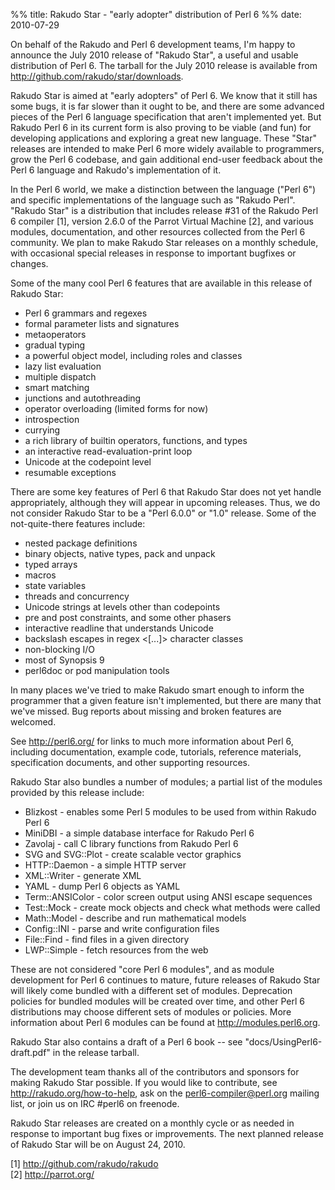 %% title:  Rakudo Star - "early adopter" distribution of Perl 6
%% date: 2010-07-29

<p>On behalf of the Rakudo and Perl 6 development teams, I'm happy to announce the July 2010 release of "Rakudo Star", a useful and usable distribution  of Perl 6.  The tarball for the July 2010 release is available from <a href='http://github.com/rakudo/star/downloads'>http://github.com/rakudo/star/downloads</a>.</p>
<p>Rakudo Star is aimed at "early adopters" of Perl 6.  We know that it still has some bugs, it is far slower than it ought to be, and there are some advanced pieces of the Perl 6 language specification that aren't implemented yet.  But Rakudo Perl 6 in its current form is also proving to be viable (and fun) for developing applications and exploring a great new language.  These "Star" releases are intended to make Perl 6 more widely available to programmers, grow the Perl 6 codebase, and gain additional end-user feedback about the Perl 6 language and Rakudo's implementation of it.</p>
<p>In the Perl 6 world, we make a distinction between the language ("Perl 6") and specific implementations of the language such as "Rakudo Perl".  "Rakudo Star" is a distribution that includes release #31 of the Rakudo Perl 6 compiler [1], version 2.6.0 of the Parrot Virtual Machine [2], and various modules, documentation, and other resources collected from the Perl 6 community.  We plan to make Rakudo Star releases on a monthly schedule, with occasional special releases in response to important bugfixes or changes.</p>
<p>Some of the many cool Perl 6 features that are available in this release of Rakudo Star:</p>
<ul>
<li>Perl 6 grammars and regexes</li>
<li>formal parameter lists and signatures</li>
<li>metaoperators</li>
<li>gradual typing</li>
<li>a powerful object model, including roles and classes</li>
<li>lazy list evaluation</li>
<li>multiple dispatch</li>
<li>smart matching</li>
<li>junctions and autothreading</li>
<li>operator overloading (limited forms for now)</li>
<li>introspection</li>
<li>currying</li>
<li>a rich library of builtin operators, functions, and types</li>
<li>an interactive read-evaluation-print loop</li>
<li>Unicode at the codepoint level</li>
<li>resumable exceptions</li>
</ul>
<p>There are some key features of Perl 6 that Rakudo Star does not yet handle appropriately, although they will appear in upcoming releases.  Thus, we do not consider Rakudo Star to be a "Perl 6.0.0" or "1.0" release.  Some of the not-quite-there features include:</p>
<ul>
<li>nested package definitions</li>
<li>binary objects, native types, pack and unpack</li>
<li>typed arrays</li>
<li>macros</li>
<li>state variables</li>
<li>threads and concurrency</li>
<li>Unicode strings at levels other than codepoints</li>
<li>pre and post constraints, and some other phasers</li>
<li>interactive readline that understands Unicode</li>
<li>backslash escapes in regex &lt;[...]&gt; character classes</li>
<li>non-blocking I/O</li>
<li>most of Synopsis 9</li>
<li>perl6doc or pod manipulation tools</li>
</ul>
<p>In many places we've tried to make Rakudo smart enough to inform the programmer that a given feature isn't implemented, but there are many that we've missed.  Bug reports about missing and broken features are welcomed.</p>
<p>See <a href='http://perl6.org/'>http://perl6.org/</a> for links to much more information about Perl 6, including documentation, example code, tutorials, reference materials, specification documents, and other supporting resources.</p>
<p>Rakudo Star also bundles a number of modules; a partial list of the modules provided by this release include:</p>
<ul>
<li>  Blizkost - enables some Perl 5 modules to be used from within Rakudo Perl 6</li>
<li>  MiniDBI - a simple database interface for Rakudo Perl 6</li>
<li>  Zavolaj - call C library functions from Rakudo Perl 6</li>
<li>  SVG and SVG::Plot - create scalable vector graphics</li>
<li>  HTTP::Daemon - a simple HTTP server</li>
<li>  XML::Writer - generate XML</li>
<li>  YAML - dump Perl 6 objects as YAML</li>
<li>  Term::ANSIColor - color screen output using ANSI escape sequences</li>
<li>  Test::Mock - create mock objects and check what methods were called</li>
<li>  Math::Model - describe and run mathematical models</li>
<li>  Config::INI - parse and write configuration files</li>
<li>  File::Find - find files in a given directory</li>
<li>  LWP::Simple - fetch resources from the web</li>
</ul>
<p>These are not considered "core Perl 6 modules", and as module development for Perl 6 continues to mature, future releases of Rakudo Star will likely come bundled with a different set of modules. Deprecation policies for bundled modules will be created over time, and other Perl 6 distributions may choose different sets of modules or policies.  More information about Perl 6 modules can be found at <a href='http://modules.perl6.org/'>http://modules.perl6.org</a>.</p>
<p>Rakudo Star also contains a draft of a Perl 6 book -- see "docs/UsingPerl6-draft.pdf" in the release tarball.</p>
<p>The development team thanks all of the contributors and sponsors for making Rakudo Star possible.  If you would like to contribute, see <a href='http://rakudo.org/how-to-help'>http://rakudo.org/how-to-help</a>, ask on the <a href="mailto:perl6-compiler@perl.org">perl6-compiler@perl.org</a> mailing list, or join us on IRC #perl6 on freenode.</p>
<p>Rakudo Star releases are created on a monthly cycle or as needed in response to important bug fixes or improvements.  The next planned release of Rakudo Star will be on August 24, 2010.</p>
<p>[1] <a href='http://github.com/rakudo/rakudo'>http://github.com/rakudo/rakudo</a><br/>[2] <a href='http://parrot.org/'>http://parrot.org/</a></br/></p>